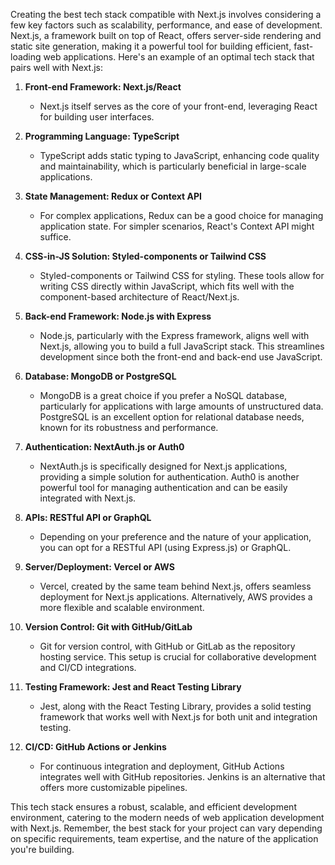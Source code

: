 Creating the best tech stack compatible with Next.js involves considering a few key factors such as scalability, performance, and ease of development. Next.js, a framework built on top of React, offers server-side rendering and static site generation, making it a powerful tool for building efficient, fast-loading web applications. Here's an example of an optimal tech stack that pairs well with Next.js:

1. **Front-end Framework: Next.js/React**
   - Next.js itself serves as the core of your front-end, leveraging React for building user interfaces.

2. **Programming Language: TypeScript**
   - TypeScript adds static typing to JavaScript, enhancing code quality and maintainability, which is particularly beneficial in large-scale applications.

3. **State Management: Redux or Context API**
   - For complex applications, Redux can be a good choice for managing application state. For simpler scenarios, React's Context API might suffice.

4. **CSS-in-JS Solution: Styled-components or Tailwind CSS**
   - Styled-components or Tailwind CSS for styling. These tools allow for writing CSS directly within JavaScript, which fits well with the component-based architecture of React/Next.js.

5. **Back-end Framework: Node.js with Express**
   - Node.js, particularly with the Express framework, aligns well with Next.js, allowing you to build a full JavaScript stack. This streamlines development since both the front-end and back-end use JavaScript.

6. **Database: MongoDB or PostgreSQL**
   - MongoDB is a great choice if you prefer a NoSQL database, particularly for applications with large amounts of unstructured data. PostgreSQL is an excellent option for relational database needs, known for its robustness and performance.

7. **Authentication: NextAuth.js or Auth0**
   - NextAuth.js is specifically designed for Next.js applications, providing a simple solution for authentication. Auth0 is another powerful tool for managing authentication and can be easily integrated with Next.js.

8. **APIs: RESTful API or GraphQL**
   - Depending on your preference and the nature of your application, you can opt for a RESTful API (using Express.js) or GraphQL.

9. **Server/Deployment: Vercel or AWS**
   - Vercel, created by the same team behind Next.js, offers seamless deployment for Next.js applications. Alternatively, AWS provides a more flexible and scalable environment.

10. **Version Control: Git with GitHub/GitLab**
    - Git for version control, with GitHub or GitLab as the repository hosting service. This setup is crucial for collaborative development and CI/CD integrations.

11. **Testing Framework: Jest and React Testing Library**
    - Jest, along with the React Testing Library, provides a solid testing framework that works well with Next.js for both unit and integration testing.

12. **CI/CD: GitHub Actions or Jenkins**
    - For continuous integration and deployment, GitHub Actions integrates well with GitHub repositories. Jenkins is an alternative that offers more customizable pipelines.

This tech stack ensures a robust, scalable, and efficient development environment, catering to the modern needs of web application development with Next.js. Remember, the best stack for your project can vary depending on specific requirements, team expertise, and the nature of the application you're building.